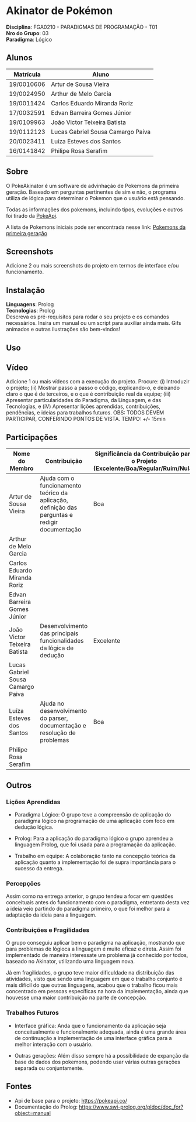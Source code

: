 # Akinator de Pokémon

**Disciplina**: FGA0210 - PARADIGMAS DE PROGRAMAÇÃO - T01 <br>
**Nro do Grupo**: 03<br>
**Paradigma**: Lógico<br>

## Alunos

| Matrícula  | Aluno                             |
| ---------- | --------------------------------- |
| 19/0010606 | Artur de Sousa Vieira             |
| 19/0024950 | Arthur de Melo Garcia             |
| 19/0011424 | Carlos Eduardo Miranda Roriz      |
| 17/0032591 | Edvan Barreira Gomes Júnior       |
| 19/0109963 | João Victor Teixeira Batista      |
| 19/0112123 | Lucas Gabriel Sousa Camargo Paiva |
| 20/0023411 | Luíza Esteves dos Santos          |
| 16/0141842 | Philipe Rosa Serafim              |

## Sobre 
<!-- Descreva o seu projeto em linhas gerais. 
Use referências, links, que permitam conhecer um pouco mais sobre o projeto.
Capriche nessa seção, pois ela é a primeira a ser lida pelos interessados no projeto. -->

O PokeAkinator é um software de advinhação de Pokemons da primeira geração. Baseado em perguntas pertinentes de sim e não, o programa utiliza de lógica para determinar o Pokemon que o usuário estã pensando.

Todas as informações dos pokemons, incluindo tipos, evoluções e outros foi tirado da [PokeApi](https://pokeapi.co/). 

A lista de Pokemons iniciais pode ser encontrada nesse link: [Pokemons da primeira geração](https://bulbapedia.bulbagarden.net/wiki/List_of_Pok%C3%A9mon_by_index_number_(Generation_I))

## Screenshots
Adicione 2 ou mais screenshots do projeto em termos de interface e/ou funcionamento.

## Instalação 
**Linguagens**: Prolog<br>
**Tecnologias**: Prolog<br>
Descreva os pré-requisitos para rodar o seu projeto e os comandos necessários.
Insira um manual ou um script para auxiliar ainda mais.
Gifs animados e outras ilustrações são bem-vindos!

## Uso 
<!-- Explique como usar seu projeto.
Procure ilustrar em passos, com apoio de telas do software, seja com base na interface gráfica, seja com base no terminal.
Nessa seção, deve-se revelar de forma clara sobre o funcionamento do software. -->

## Vídeo
Adicione 1 ou mais vídeos com a execução do projeto.
Procure: 
(i) Introduzir o projeto;
(ii) Mostrar passo a passo o código, explicando-o, e deixando claro o que é de terceiros, e o que é contribuição real da equipe;
(iii) Apresentar particularidades do Paradigma, da Linguagem, e das Tecnologias, e
(iV) Apresentar lições aprendidas, contribuições, pendências, e ideias para trabalhos futuros.
OBS: TODOS DEVEM PARTICIPAR, CONFERINDO PONTOS DE VISTA.
TEMPO: +/- 15min

## Participações
<!-- Apresente, brevemente, como cada membro do grupo contribuiu para o projeto. -->
|Nome do Membro | Contribuição | Significância da Contribuição para o Projeto (Excelente/Boa/Regular/Ruim/Nula) |
| -- | -- | -- |
| Artur de Sousa Vieira  |  Ajuda com o funcionamento teórico da aplicação, definição das perguntas e redigir documentação | Boa |
| Arthur de Melo Garcia             | |   |
| Carlos Eduardo Miranda Roriz      | |   |
| Edvan Barreira Gomes Júnior       | |   |
| João Victor Teixeira Batista      | Desenvolvimento das principais funcionalidades da lógica de dedução | Excelente |
| Lucas Gabriel Sousa Camargo Paiva | |   |
| Luíza Esteves dos Santos          |Ajuda no desenvolvimento do parser, documentação e resolução de problemas | Boa  |
| Philipe Rosa Serafim              | |   |

## Outros 
<!-- Quaisquer outras informações sobre o projeto podem ser descritas aqui. Não esqueça, entretanto, de informar sobre:
(i) Lições Aprendidas;
(ii) Percepções;
(iii) Contribuições e Fragilidades, e
(iV) Trabalhos Futuros. -->

### Lições Aprendidas
- Paradigma Lógico: O grupo teve a compreensão de aplicação do paradigma lógico na programação de uma aplicação com foco em dedução lógica.

- Prolog: Para a aplicação do paradigma lógico o grupo aprendeu a linguagem Prolog, que foi usada para a programação da aplicação.

- Trabalho em equipe: A colaboração tanto na concepção teórica da aplicação quanto a implementação foi de supra importância para o sucesso da entrega.


### Percepções
Assim como na entrega anterior, o grupo tendeu a focar em questões conceituais antes do funcionamento com o paradigma, entretanto desta vez a ideia veio partindo do paradigma primeiro, o que foi melhor para a adaptação da ideia para a linguagem.

### Contribuições e Fragilidades
O grupo conseguiu aplicar bem o paradigma na aplicação, mostrando que para problemas de lógioca a linguagem é muito eficaz e direta. Assim foi implementado de maneira interessate um problema já conhecido por todos, baseado no Akinator, utilizando uma linguagem nova.

Já em fragilidades, o grupo teve maior dificuldade na distribuição das atividades, visto que sendo uma linguagem em que o trabalho conjunto é mais difícil do que outras linguagens, acabou que o trabalho ficou mais concentrado em pessoas específicas na hora da implementação, ainda que houvesse uma maior contribuição na parte de concepção.

### Trabalhos Futuros
- Interface gráfica: Anda que o funcionamento da aplicação seja conceitualmente e funcionalmente adequada, ainda é uma grande área de continuação a implementação de uma interface gráfica para a melhor interação com o usuário.

- Outras gerações: Além disso sempre há a possíbilidade de expanção da base de dados dos pokemons, podendo usar várias outras gerações separada ou conjuntamente.

## Fontes
- Api de base para o projeto: https://pokeapi.co/
- Documentação do Prolog: https://www.swi-prolog.org/pldoc/doc_for?object=manual
